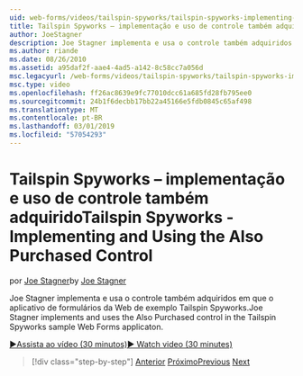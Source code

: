 ```yaml
---
uid: web-forms/videos/tailspin-spyworks/tailspin-spyworks-implementing-and-using-the-also-purchased-control
title: Tailspin Spyworks – implementação e uso de controle também adquirido | Microsoft Docs
author: JoeStagner
description: Joe Stagner implementa e usa o controle também adquiridos no aplicativo de formulários da Web de exemplo Tailspin Spyworks.
ms.author: riande
ms.date: 08/26/2010
ms.assetid: a95daf2f-aae4-4ad5-a142-8c58cc7a056d
msc.legacyurl: /web-forms/videos/tailspin-spyworks/tailspin-spyworks-implementing-and-using-the-also-purchased-control
msc.type: video
ms.openlocfilehash: ff26ac8639e9fc77010dcc61a685fd28fb795ee0
ms.sourcegitcommit: 24b1f6decbb17bb22a45166e5fdb0845c65af498
ms.translationtype: MT
ms.contentlocale: pt-BR
ms.lasthandoff: 03/01/2019
ms.locfileid: "57054293"
---
```

<a name="tailspin-spyworks---implementing-and-using-the-also-purchased-control"></a><span data-ttu-id="a596d-103">Tailspin Spyworks – implementação e uso de controle também adquirido</span><span class="sxs-lookup"><span data-stu-id="a596d-103">Tailspin Spyworks - Implementing and Using the Also Purchased Control</span></span>
====================
<span data-ttu-id="a596d-104">por [Joe Stagner](https://github.com/JoeStagner)</span><span class="sxs-lookup"><span data-stu-id="a596d-104">by [Joe Stagner](https://github.com/JoeStagner)</span></span>

<span data-ttu-id="a596d-105">Joe Stagner implementa e usa o controle também adquiridos em que o aplicativo de formulários da Web de exemplo Tailspin Spyworks.</span><span class="sxs-lookup"><span data-stu-id="a596d-105">Joe Stagner implements and uses the Also Purchased control in the Tailspin Spyworks sample Web Forms applicaton.</span></span>

[<span data-ttu-id="a596d-106">&#9654;Assista ao vídeo (30 minutos)</span><span class="sxs-lookup"><span data-stu-id="a596d-106">&#9654; Watch video (30 minutes)</span></span>](https://channel9.msdn.com/Blogs/ASP-NET-Site-Videos/tailspin-spyworks-implementing-and-using-the-also-purchased-control)

> [!div class="step-by-step"]
> <span data-ttu-id="a596d-107">[Anterior](tailspin-spyworks-creating-and-using-the-popular-products-control.md)
> [Próximo](tailspin-spyworks-intro-ui-and-edm.md)</span><span class="sxs-lookup"><span data-stu-id="a596d-107">[Previous](tailspin-spyworks-creating-and-using-the-popular-products-control.md)
[Next](tailspin-spyworks-intro-ui-and-edm.md)</span></span>
